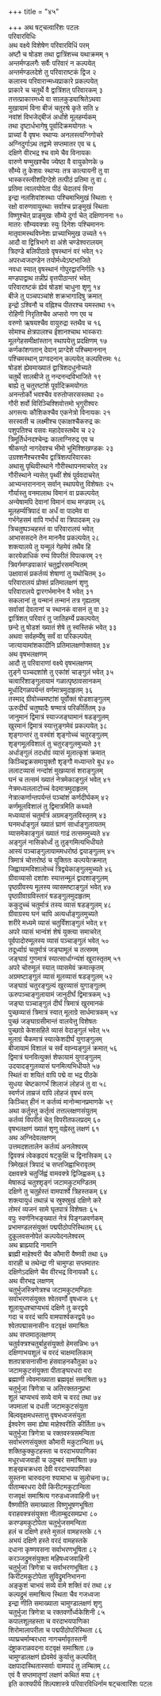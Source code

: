 +++
title = "४५"

+++
अथ षट्चत्वारिंशः पटलः  
परिवारविधिः  
अथ वक्ष्ये विशेषेण परिवारविधिं परम्  
अष्टौ च षोडश तथा द्वात्रिंशच्च यथाक्रमम् १  
अन्तर्मण्डलगैः सर्वैः परिवारं न कल्पयेत्  
अन्तर्मण्डलदेशे तु परिवाराष्टकं द्विज २  
कलास्य परिवारान्मध्यप्राकारे प्रकल्पयेत्  
प्राकारे च चतुर्थे वै द्वात्रिंशत् परिवारकम् ३  
तत्तत्प्राकारमध्ये वा सालकुड्याश्रितेऽथवा  
मुखायामं विना बीजं चतुरश्रे कृते सति ४  
नवांशं विभजेद्बीजं अर्धांशे मूलहर्म्यकम्  
तथा दृष्टार्धभागेषु पूर्वादिक्रमयोगतः ५  
प्राच्यां वै वृषभः स्थाप्यः अनलस्त्वग्निगोचरे  
अग्निदुर्गाऽथ तद्वामे सप्तमातर एव च ६  
दक्षिणे वीरभद्र श्च वामे चैव विनायकः  
वारुणे षण्मुखश्चैव ज्येष्ठा वै वायुकोणके ७  
सौम्ये तु केशवः स्थाप्यः तत्र कात्यायनी तु वा  
भास्करस्त्वीशदिग्देशे तत्पीठं प्रतिमा तु वा ८  
प्रतिमा त्वालयोपेता पीठं चेदालयं विना  
इन्द्रा नलशिवांशस्थाः पश्चिमाभिमुखं स्थिताः ९  
रक्षो वारुणवायुस्थाः सर्वाश्च प्राङ्मुखं स्थिताः  
विष्णुश्चेत् प्राङ्मुखः सौम्ये दुर्गा चेत् दक्षिणानना १०  
मातरः सौम्यवक्त्राः स्युः दिनेशः पश्चिमाननः  
मातृवामस्थविघ्नेशः प्राच्याभिमुख उच्यते ११  
आदौ वा द्वित्रिभागे वा अंशे चण्डेश्वरालयम्  
त्रिदण्डे बलिपीठाग्रे वृषस्थानं वरं भवेत् १२  
अपरध्वजदण्डेन तयोर्मध्येऽष्टभाजिते  
नवधा स्यात् वृषस्थानं गोपुरद्वारनिर्गतिः १३  
मण्डपाद्वाथ तन्नीप्रं वृत्तपीठान्तरं भवेत्  
परिवाराष्टकं ह्येवं षोडशं चाधुना शृणु १४  
बीजे तु पञ्चपञ्चांशे शक्रभागादिषु क्रमात्  
इन्द्रो ऽश्विनौ च वह्निश्च पीतरश्च यमस्तथा १५  
रोहिणी निरृतिश्चैव अप्सरो गण एव च  
वरुणो ऋषयश्चैव वायुरुद्रा स्तथैव च १६  
सोमश्च क्षेत्रपालश्च ईशानश्चाथ भास्कराः  
मूलगेहसमीक्षांस्तान् स्थापयेत्तु प्रदक्षिणम् १७  
कर्णकांशगतान् देवान् प्राग्देशे पश्चिमाननान्  
पश्चिमस्थान् प्राग्वदनान् कल्पयेत् कल्पवित्तमः १८  
षोडशं ह्येवमाख्यातं द्वात्रिंशदधुनोच्यते  
चतुर्थे सालबीजे तु नन्दनन्दविभाजिते १९  
बाह्ये तु चतुरष्टांशे पूर्वादिक्रमयोगतः  
अनन्तोर्को भवश्चैव वरुतोप्सरसस्तथा २०  
गौरी शर्वो विरिञ्चिश्शिवोत्तमो भृगुरीश्वरः  
अगस्त्यः कौशिकश्चैव एकनेत्रो विनायकः २१  
सरस्वती च लक्ष्मीश्च एकाक्षश्चैकरुद्र कः  
पशुपतिश्च वसवः महादेवस्तथैव च २२  
त्रिमूर्तिर्धनदश्चेन्द्रः कालाग्निरुद्र एव च  
श्रीकण्ठो नागदेवश्च भीमो भूमिश्शिखण्डकः २३  
उग्रश्शनैश्चरश्चैव द्वात्रिंशत्परिवारकाः  
अथासु पृथिवीस्थाने गौरीस्थापनमाचरेत् २४  
गौरीस्थाने न्यसेत् पृथ्वीं शेषं पूर्ववदाचरेत्  
आभ्यन्तराननान् सर्वान् स्थापयेत्तु विशेषतः २५  
गौर्यास्तु वनमालाथ विमानं वा प्रकल्पयेत्  
अन्येषामपि देवानां विमानं वाथ मण्डपम् २६  
मूलहर्म्यत्रिपादं वा अर्धं वा पादमेव वा  
गर्भगेहसमं वापि गर्भार्धं वा त्रिपादकम् २७  
त्रिचतुष्पञ्चहस्तं वा परिवारालयं भवेत्  
आभाससदने तेन माननैव प्रकल्पयेत् २८  
शक्त्यालये तु यन्मूलं गेहमेवं तथैव हि  
कारयेन्नाधिकं रम्यं विपरीतं विपत्करम् २९  
त्रिवर्गमण्डपाकारं चतुर्द्वारसमन्वितम्  
उक्षावासं प्रकर्तव्यं शेषाणां तु यथोचितम् ३०  
परिवारालयं प्रोक्तं प्रतिमालक्षणं शृणु  
परिवारालये द्वारगर्भमानेन वै भवेत् ३१  
सकलानां तु यन्मानं तन्मानं तत्र गृह्यताम्  
सर्वासां देवतानां च स्थानकं वासनं तु वा ३२  
द्वात्रिंशत् परिवारं तु जातिहर्म्ये प्रकल्पयेत्  
छन्दे तु षोडशं ख्यातं शेषे तु स्वस्तिकं भवेत् ३३  
अथवा सर्वहर्म्येषु सर्वं वा परिकल्पयेत्  
जात्यायामांशकादीनि प्रतिमालक्षणोक्तवत् ३४  
अथ वृषभलक्षणम्  
आदौ तु परिवाराणां वक्ष्ये वृषभलक्षणम्  
तुङ्गे पञ्चदशांशे तु एकांशं चाङ्गुलं भवेत् ३५  
चत्वारिंशाङ्गुलायामं गळात्पृष्ठावसानकम्  
मूर्धादिगळपर्यन्तं वर्णमात्रमुदाहृतम् ३६  
तस्माद् ग्रीवोच्चमष्टांशं पूर्वोक्तं षोडशाङ्गुलम्  
ऊरुदीर्घं चतुष्पादैः षण्मात्रं परिकीर्तितम् ३७  
जानुमानं द्विमात्रं स्याज्जङ्घामानं षडङ्गुलम्  
खुरमानं द्विमात्रं स्यात्तुङ्गमेवं प्रकल्पयेत् ३८  
शृङ्गान्तरं तु वस्वंशं शृङ्गोच्चं चतुरङ्गुलम्  
शृङ्गमूलविशालं तु चतुरङ्गुलमुच्यते ३९  
अर्धाङ्गुलं तदर्धाग्रं व्यासं मूलात्कृशं क्रमात्  
किञ्चिद्वक्रसमायुक्तौ शृङ्गौ मध्यान्तरे बुध ४०  
ललाटव्यासं नन्दांशं मुखव्यासं शराङ्गुलम्  
घनं च तत्समं ख्यातं नेत्रमेकाङ्गुलं भवेत् ४१  
नेत्रमध्यललाटोच्चं वेदमात्रमुदाहृतम्  
नेत्रात्कर्णान्तपर्यन्तं पञ्चांशं कर्णदीर्घकम् ४२  
कर्णमूलविशालं तु द्विमात्रमिति कथ्यते  
मध्यव्यासं चतुर्मात्रं अग्रमङ्गुलविस्तृतम् ४३  
घनमर्धाङ्गुलं ख्यातं घ्राणं सार्धाङ्गुलायतम्  
व्यासमेकाङ्गुलं ख्यातं गाढं तत्सममुच्यते ४४  
अङ्गुलं नासिकोर्ध्वं तु तुङ्गमित्यभिधीयते  
आस्यं पञ्चाङ्गुलायाममधरोष्ठं द्वयाङ्गुलम् ४५  
त्रिमात्रं चोत्तरोष्ठं च युक्तितः कल्पयेत्क्रमात्  
जिह्वायामविशालोच्चं त्रिद्व्येकाङ्गुलमुच्यते ४६  
ग्रीवाव्यासो दशांशः स्यात्तन्मूलं द्वादशाङ्गुलम्  
पृष्ठग्रीवस्य मूलस्य व्यासमष्टाङ्गुलं भवेत् ४७  
पृष्ठग्रीवाग्रविस्तारं षडङ्गुलमुदाहृतम्  
ककुदुच्चं चतुर्मात्रं तस्य व्यासं षडङ्गुलम् ४८  
ग्रीवाग्रस्य घनं चापि अत्यर्धाङ्गुलमुच्यते  
शरीरे मध्यमे व्यासं चतुर्विंशाङ्गुलं भवेत् ४९  
अपरे व्यासं भान्वंशं शेषं युक्त्या समाचरेत्  
पूर्वपादोरुमूलस्य व्यासं पञ्चाङ्गुलं भवेत् ५०  
तदूर्ध्वाग्रं चतुर्मात्रं जङ्घामूलं च तत्समम्  
जङ्घाग्रं गुणमात्रं स्यात्सार्धाग्न्यंशं खुरास्तृतम् ५१  
अपरे चोरुमूलं स्यात् व्यासमेवं क्रमात्कृतम्  
अग्रमष्टाङ्गुलं व्यासं मूलव्यासं षडङ्गुलम् ५२  
जङ्घाग्रं चतुरङ्गुल्यं खुरव्यासं युगाङ्गुलम्  
ऊरुपञ्चाङ्गुलायामं जानुदीर्घं द्विमात्रकम् ५३  
जङ्घा पञ्चाङ्गुलं दीर्घं त्रिमात्रं खुरमानकं  
पुच्छव्यासं त्रिमात्रं स्यात् मूलाग्रे सार्धमात्रकम् ५४  
पुच्छं जङ्घाग्रसीमान्तं वालयेत्तु विशेषतः  
पुच्छाग्रे केशसहिते व्यासं वेदाङ्गुलं भवेत् ५५  
मूलाग्रं चैकमात्रं स्यात्केशदीर्घं युगाङ्गुलम्  
बीजायामं विशालं च सर्वं वह्न्यङ्गुलं क्रमात् ५६  
द्विमात्रं घनवित्युक्तं शेफायामं युगाङ्गुलम्  
उदयादङ्गुलव्यासं घनमित्यभिधीयते ५७  
स्थितं वा शयितं वापि पद्मे वा भद्र पीठके  
सुधया चेष्टकागर्भं शिलाजं लोहजं तु वा ५८  
स्वर्णजं ताम्रजं वापि लोहजं वृषभं वरम्  
किञ्चित् हीनं न कर्तव्यं मानोन्मानप्रमाणके ५९  
अथा कर्तुस्तु कर्तृत्वं तत्तल्लक्षणसंयुतम्  
कर्तव्यं विपरीतं चेत् विपरीतफलप्रदम् ६०  
वृषभलक्षणं ख्यातं शृणु वह्नेस्तु लक्षणं ६१  
अथ अग्निदेवलक्षणम्  
उत्तमदशतालेन कर्तव्यं अनलेश्वरम्  
द्विवक्त्रं त्वेकहृदयं षट्कुक्षिं च द्विनासिकम् ६२  
त्रिमेखलं त्रिपादं च सप्तजिह्वाभिरावृतम्  
दक्षवक्त्रे चतुर्जिह्वं वामवक्त्रे द्विजिह्वकम् ६३  
मेषारूढं चतुश्शृङ्गं जटामकुटमण्डितम्  
दक्षिणे तु चतुर्हस्तं वामपार्श्वे त्रिहस्तकम् ६४  
शक्त्यायुधं तथान्नं च स्रुक्स्रुखं दक्षिणे करे  
तोमरं व्यजनं सामे घृतपात्रं विशेषतः ६५  
वपुः स्वर्णनिभङ्ख्यातं नेत्रं पिङ्गळवर्णकम्  
प्रभामण्डलसंयुक्तं पद्मपीठोपरिस्थितम् ६६  
दुकूलवसनोपेतं कल्पयेदनलेश्वरम्  
अथ ब्राह्म्यादि नामानि  
ब्राह्मी माहेश्वरी चैव कौमारी वैष्णवी तथा ६७  
वाराही च तथेन्द्रा णी चामुण्डा सप्तमातरः  
दक्षिणेऽदक्षिणे चैव वीरभद्र विनायकौ ६८  
अथ वीरभद्र लक्षणम्  
चतुर्भुजस्त्रिणेत्रश्च जटामकुटमण्डितः  
सर्वाभरणसंयुक्तः श्वेतवर्णो वृषध्वजः ६९  
शूलायुधश्चाप्यभयं दक्षिणे तु करद्वये  
गदा च वरदं चापि वामपार्श्वकरद्वये ७०  
श्वेतपद्मासनासीनः वटवृक्षं समाश्रितः  
अथ सप्तमातृलक्षणम्  
चतुर्वक्त्रश्चतुर्बाहुसंयुक्तो हेमसन्निभः ७१  
दक्षिणाभयशूलं च वरदं चाक्षमालिकाम्  
शतपत्रासनासीना हंसवाहनकौतुका ७२  
जटामकुटसंयुक्ता पीताङ्घरधरा वरा  
ब्रह्माणी त्वेवमाख्याता ब्रह्मवृक्षं समाश्रिता ७३  
चतुर्भुजा त्रिणेत्रा च अतिरक्ततनुप्रभा  
शूलं चाप्यभयं सव्ये वामे च वरदं तथा ७४  
जपमालां च दधती जटामकुटसंयुता  
बिल्ववृक्षमधस्तात्तु वृषभध्वजसंयुता  
ईश्वरेण समा ह्येषा माहेश्वरीति कीर्तिता ७५  
चतुर्भुजा त्रिणेत्रा च रक्तवस्त्रसमन्विता  
सर्वाभरणसंयुक्ता कौमारी मकुटान्विता ७६  
शक्तिकुक्कुटहस्ता च वरदाभयपाणिका  
मधूरध्वजवाही च उदुम्बरं समाश्रिता ७७  
शङ्खचक्रधरा देवी वरदाभयपाणिका  
सुस्तना चारुवदना श्यामाभा च सुलोचना ७८  
पीताम्बरधरा देवी किरीटमकुटान्विता  
राजवृक्षं समाश्रित्य गरुडध्वजवाहिनी ७९  
वैष्णवीति समाख्याता विष्णुभूषणभूषिता  
वराहवक्त्रसंयुक्ता नीलाम्बुदसमप्रभा ८०  
करण्डमकुटोपेता चतुर्भुजसमन्विता  
हलं च दक्षिणे हस्ते मुसलं वामहस्तके ८१  
अभयं दक्षिणे हस्ते वरदं वामहस्तके  
दधाना कृष्णवसना सर्वाभरणभूषिता ८२  
करञ्जद्रुमसंयुक्ता महिषध्वजवाहिनी  
चतुर्भुजा त्रिणेत्रा च सर्वाभरणभूषिता ८३  
किरीटमकुटोपेता सुविद्रुमनिभानना  
अङ्कुशं चाभयं सव्ये वामे शक्तिं वरं तथा ८४  
कल्पद्रुमं समाश्रित्य स्थिता चैव गजध्वजा  
इन्द्रा णीति समाख्याता चामुण्डालक्षणं शृणु  
चतुर्भुजा त्रिणेत्रा च रक्तवर्णोर्ध्वकेशिनी ८५  
कपालशूलहस्ता च वरदाभयपाणिका  
शिरोमालापरीता च पद्मपीठोपरिस्थिता ८६  
व्याघ्रचर्माम्बरधरा नागचर्मावृतस्तनी  
दंष्ट्राकराळवदना वटवृक्षं समाश्रिता ८७  
चामुण्डालक्षणं ह्येवमेवं कुर्यात्तु कल्पवित्  
दक्षपादास्थितास्सर्वाः वामपादं तु लम्बितम् ८८  
एवं वै सप्तमातॄणां लक्षणं कथितं मया ८९  
इति काश्यपीये शिल्पशास्त्रे परिवारविधिर्नाम षट्चत्वारिंशः पटलः  
   
